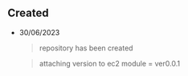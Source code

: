 ## Created


- 30/06/2023 
	> repository has been created 

	> attaching version to ec2 module = ver0.0.1